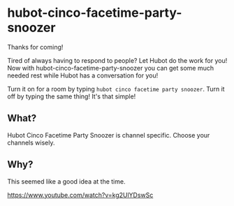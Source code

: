 # hubot-cinco-facetime-party-snoozer
Thanks for coming!

Tired of always having to respond to people? Let Hubot do the work for you! Now with hubot-cinco-facetime-party-snoozer 
you can get some much needed rest while Hubot has a conversation for you!

Turn it on for a room by typing `hubot cinco facetime party snoozer`. Turn it off by typing the same thing! It's that simple!

## What?
Hubot Cinco Facetime Party Snoozer is channel specific. Choose your channels wisely.

## Why?
This seemed like a good idea at the time.

https://www.youtube.com/watch?v=kg2UlYDswSc
